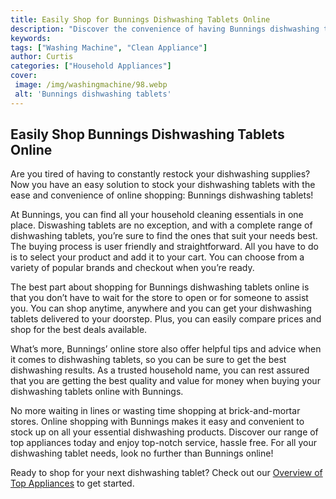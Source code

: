 ```yaml
---
title: Easily Shop for Bunnings Dishwashing Tablets Online
description: "Discover the convenience of having Bunnings dishwashing tablets delivered directly to your door Quickly and easily shop online and save time and energy"
keywords: 
tags: ["Washing Machine", "Clean Appliance"]
author: Curtis
categories: ["Household Appliances"]
cover: 
 image: /img/washingmachine/98.webp
 alt: 'Bunnings dishwashing tablets'
---
```

## Easily Shop Bunnings Dishwashing Tablets Online
Are you tired of having to constantly restock your dishwashing supplies? Now you have an easy solution to stock your dishwashing tablets with the ease and convenience of online shopping: Bunnings dishwashing tablets! 

At Bunnings, you can find all your household cleaning essentials in one place. Diswashing tablets are no exception, and with a complete range of dishwashing tablets, you’re sure to find the ones that suit your needs best. The buying process is user friendly and straightforward. All you have to do is to select your product and add it to your cart. You can choose from a variety of popular brands and checkout when you’re ready. 

The best part about shopping for Bunnings dishwashing tablets online is that you don’t have to wait for the store to open or for someone to assist you. You can shop anytime, anywhere and you can get your dishwashing tablets delivered to your doorstep. Plus, you can easily compare prices and shop for the best deals available. 

What’s more, Bunnings’ online store also offer helpful tips and advice when it comes to dishwashing tablets, so you can be sure to get the best dishwashing results. As a trusted household name, you can rest assured that you are getting the best quality and value for money when buying your dishwashing tablets online with Bunnings. 

No more waiting in lines or wasting time shopping at brick-and-mortar stores. Online shopping with Bunnings makes it easy and convenient to stock up on all your essential dishwashing products. Discover our range of top appliances today and enjoy top-notch service, hassle free. For all your dishwashing tablet needs, look no further than Bunnings online! 

Ready to shop for your next dishwashing tablet? Check out our [Overview of Top Appliances](./pages/appliance-overview) to get started.
